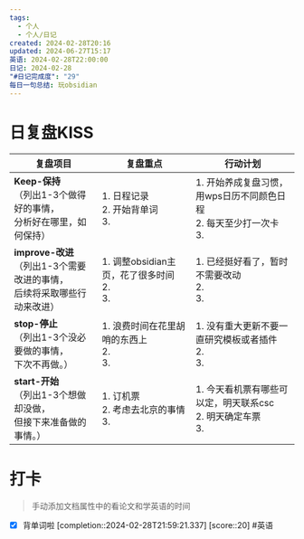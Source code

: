 ```yaml
---
tags:
  - 个人
  - 个人/日记
created: 2024-02-28T20:16
updated: 2024-06-27T15:17
英语: 2024-02-28T22:00:00
日记: 2024-02-28
"#日记完成度": "29"
每日一句总结: 玩obsidian
---
```



# 日复盘KISS
| **复盘项目**                                                 | **复盘重点**                                 | **行动计划**                                           |
| ---------------------------------------------------- | ------------------------------------ | ---------------------------------------------- |
| **Keep-保持**<br>（列出1-3个做得好的事情，<br>   分析好在哪里，如何保持）     | 1.  日程记录<br>2. 开始背单词<br>3.           | 1.  开始养成复盘习惯，用wps日历不同颜色日程<br>2. 每天至少打一次卡<br>3. |
| **improve-改进**<br>（列出1-3个需要改进的事情，<br>  后续将采取哪些行动来改进） | 1.  调整obsidian主页，花了很多时间<br>2. <br>3. | 1.  已经挺好看了，暂时不需要改动<br>2. <br>3.                |
| **stop-停止**<br>（列出1-3个没必要做的事情，<br>下次不再做。）            | 1.  浪费时间在花里胡哨的东西上<br>2. <br>3.       | 1.  没有重大更新不要一直研究模板或者插件<br>2. <br>3.            |
| **start-开始**<br>（列出1-3个想做却没做，<br>但接下来准备做的事情。）        | 1.  订机票<br>2. 考虑去北京的事情<br>3.         | 1.  今天看机票有哪些可以定，明天联系csc<br>2. 明天确定车票<br>3.     |


# 打卡
> 手动添加文档属性中的看论文和学英语的时间


- [x] 背单词啦 [completion::2024-02-28T21:59:21.337] [score::20] #英语